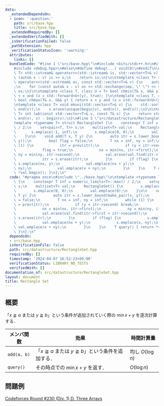 ```yaml
---
data:
  _extendedDependsOn:
  - icon: ':question:'
    path: src/base.hpp
    title: src/base.hpp
  _extendedRequiredBy: []
  _extendedVerifiedWith: []
  _isVerificationFailed: false
  _pathExtension: hpp
  _verificationStatusIcon: ':warning:'
  attributes:
    links: []
  bundledCode: "#line 1 \"src/base.hpp\"\n#include <bits/stdc++.h>\n#ifdef LOCAL\n\
    #include <debug.hpp>\n#else\n#define debug(...) void(0)\n#endif\n\ntemplate <class\
    \ T> std::istream& operator>>(std::istream& is, std::vector<T>& v) {\n    for\
    \ (auto& x : v) is >> x;\n    return is;\n}\n\ntemplate <class T> std::ostream&\
    \ operator<<(std::ostream& os, const std::vector<T>& v) {\n    auto sep = \"\"\
    ;\n    for (const auto& x : v) os << std::exchange(sep, \" \") << x;\n    return\
    \ os;\n}\n\ntemplate <class T, class U = T> bool chmin(T& x, U&& y) { return y\
    \ < x and (x = std::forward<U>(y), true); }\n\ntemplate <class T, class U = T>\
    \ bool chmax(T& x, U&& y) { return x < y and (x = std::forward<U>(y), true); }\n\
    \ntemplate <class T> void mkuni(std::vector<T>& v) {\n    std::sort(begin(v),\
    \ end(v));\n    v.erase(unique(begin(v), end(v)), end(v));\n}\n\ntemplate <class\
    \ T> int lwb(const std::vector<T>& v, const T& x) {\n    return std::lower_bound(begin(v),\
    \ end(v), x) - begin(v);\n}\n#line 3 \"src/datastructure/RectangleSet.hpp\"\n\n\
    template <typename T> struct RectangleSet {\n    constexpr T inf = numeric_limits<T>::max()\
    \ / 2;\n    set<pair<T, T>> s;\n    multiset<T> val;\n    RectangleSet() {\n \
    \       s.emplace(-1, inf);\n        s.emplace(0, 0);\n        val.emplace(0);\n\
    \    }\n\n    void add(T x, T y) {\n        auto itr = s.lower_bound(make_pair(x,\
    \ y));\n        bool flag = false;\n        T nx = inf, ny = inf;\n        while\
    \ (1) {\n            itr = prev(itr);\n            if (y < itr->second) break;\n\
    \            flag = true;\n            nx = min(nx, itr->first);\n           \
    \ ny = min(ny, itr->second);\n            val.erase(val.find(itr->first + itr->second));\n\
    \            itr = s.erase(itr);\n        }\n        if (flag) {\n           \
    \ s.emplace(nx, y);\n            val.emplace(nx + y);\n            s.emplace(x,\
    \ ny);\n            val.emplace(x + ny);\n        }\n    }\n    T query() { return\
    \ *val.begin(); }\n};\n"
  code: "#pragma once\n#include \"../base.hpp\"\n\ntemplate <typename T> struct RectangleSet\
    \ {\n    constexpr T inf = numeric_limits<T>::max() / 2;\n    set<pair<T, T>>\
    \ s;\n    multiset<T> val;\n    RectangleSet() {\n        s.emplace(-1, inf);\n\
    \        s.emplace(0, 0);\n        val.emplace(0);\n    }\n\n    void add(T x,\
    \ T y) {\n        auto itr = s.lower_bound(make_pair(x, y));\n        bool flag\
    \ = false;\n        T nx = inf, ny = inf;\n        while (1) {\n            itr\
    \ = prev(itr);\n            if (y < itr->second) break;\n            flag = true;\n\
    \            nx = min(nx, itr->first);\n            ny = min(ny, itr->second);\n\
    \            val.erase(val.find(itr->first + itr->second));\n            itr =\
    \ s.erase(itr);\n        }\n        if (flag) {\n            s.emplace(nx, y);\n\
    \            val.emplace(nx + y);\n            s.emplace(x, ny);\n           \
    \ val.emplace(x + ny);\n        }\n    }\n    T query() { return *val.begin();\
    \ }\n};\n"
  dependsOn:
  - src/base.hpp
  isVerificationFile: false
  path: src/datastructure/RectangleSet.hpp
  requiredBy: []
  timestamp: '2024-04-07 16:52:23+09:00'
  verificationStatus: LIBRARY_NO_TESTS
  verifiedWith: []
documentation_of: src/datastructure/RectangleSet.hpp
layout: document
title: Rectangle Set
---
```


## 概要
「$x \geqq a$ または $y \geqq b$」という条件が追加されていく際の $\min x + y$ を逐次計算する．

| メンバ関数  | 効果                                                     | 時間計算量       |
| ----------- | -------------------------------------------------------- | ---------------- |
| `add(a, b)` | 「$x \geqq a$ または $y \geqq b$」という条件を追加する． | 均し $O(\log n)$ |
| `query()`   | その時点での $\min x + y$ を返す．                       | $O(\log n)$      |

## 問題例
[Codeforces Round #230 (Div. 1) D. Three Arrays](https://codeforces.com/contest/392/problem/D)
